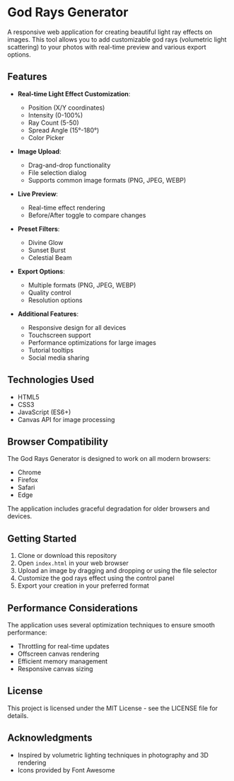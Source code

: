 # God Rays Generator

A responsive web application for creating beautiful light ray effects on images. This tool allows you to add customizable god rays (volumetric light scattering) to your photos with real-time preview and various export options.

## Features

- **Real-time Light Effect Customization**:
  - Position (X/Y coordinates)
  - Intensity (0-100%)
  - Ray Count (5-50)
  - Spread Angle (15°-180°)
  - Color Picker

- **Image Upload**:
  - Drag-and-drop functionality
  - File selection dialog
  - Supports common image formats (PNG, JPEG, WEBP)

- **Live Preview**:
  - Real-time effect rendering
  - Before/After toggle to compare changes

- **Preset Filters**:
  - Divine Glow
  - Sunset Burst
  - Celestial Beam

- **Export Options**:
  - Multiple formats (PNG, JPEG, WEBP)
  - Quality control
  - Resolution options

- **Additional Features**:
  - Responsive design for all devices
  - Touchscreen support
  - Performance optimizations for large images
  - Tutorial tooltips
  - Social media sharing

## Technologies Used

- HTML5
- CSS3
- JavaScript (ES6+)
- Canvas API for image processing

## Browser Compatibility

The God Rays Generator is designed to work on all modern browsers:
- Chrome
- Firefox
- Safari
- Edge

The application includes graceful degradation for older browsers and devices.

## Getting Started

1. Clone or download this repository
2. Open `index.html` in your web browser
3. Upload an image by dragging and dropping or using the file selector
4. Customize the god rays effect using the control panel
5. Export your creation in your preferred format

## Performance Considerations

The application uses several optimization techniques to ensure smooth performance:
- Throttling for real-time updates
- Offscreen canvas rendering
- Efficient memory management
- Responsive canvas sizing

## License

This project is licensed under the MIT License - see the LICENSE file for details.

## Acknowledgments

- Inspired by volumetric lighting techniques in photography and 3D rendering
- Icons provided by Font Awesome 